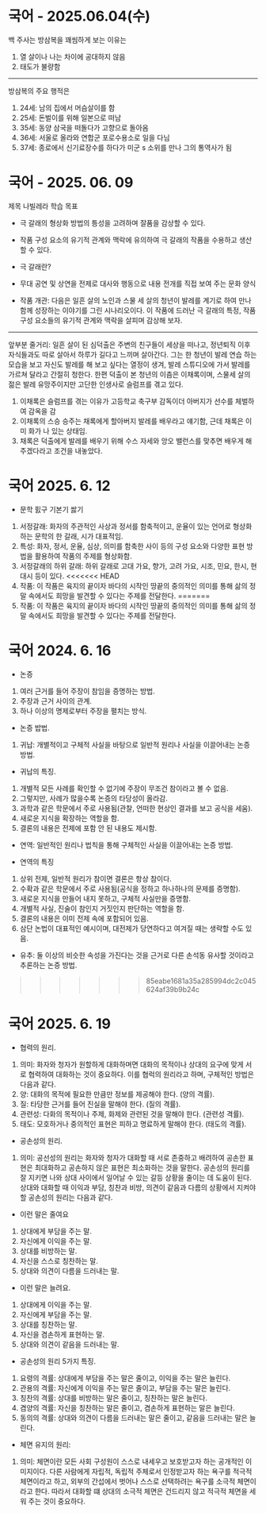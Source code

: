 # 국어 - 2025.06.04(수)
백 주사는 방삼복을 꽤씸하게 보는 이유는
1. 열 살이나 나는 차이에 공대하지 않음
2. 태도가 불량함
---
방삼복의 주요 행적은<br>
1. 24세: 남의 집에서 머슴살이를 함
1. 25세: 돈벌이를 위해 일본으로 떠남
1. 35세: 동양 삼국을 떠돌다가 고향으로 돌아옴
1. 36세: 서울로 올라와 연합군 포로수용소로 일을 다님
1. 37세: 종로에서 신기료장수를 하다가 미군 s 소위를 만나 그의 통역사가 됨
# 국어 - 2025. 06. 09
제목 나빌레라 학습 목표
* 극 갈래의 형상화 방법의 틍성을 고려하며 잘품을 감상할 수 있다.

* 작품 구성 요소의 유기적 관계와 맥락에 유의하여 극 갈래의 작품을 수용하고 생산할 수 있다.

* 극 갈래란?

* 무대 공연 및 상연을 전제로 대사와 행동으로 내용 전개를 직접 보여 주는 문화 양식


* 작품 개관: 다음은 일흔 살의 노인과 스물 세 살의 청년이 발레를 계기로 하여 만나 함께 성장하는 이야기를 그린 시나리오이다. 이 작품에 드러난 극 갈래의 특정, 작품 구성 요소들의 유기적 관계와 맥락을 살피며 감상해 보자.
---
앞부분 줄거리: 일흔 살이 된 심덕출은 주변의 친구들이 세상을 떠나고, 정년퇴직 이후 자식들과도 따로 살아서 하루가 길다고 느끼며 살아간다. 그는 한 청년이 발레 연습 하는 모습을 보고 자신도 발레를 해 보고 싶다는 열정이 생겨, 발레 스튜디오에 가서 발레를 가르쳐 달라고 간절히 청한다. 한편 덕출이 본 청년의 이츰은 이채록이며, 스물세 살의 젊은 발레 유망주이지만 고단한 인생사로 슬럼프를 겪고 있다.<br>
1. 이채록은 슬럼프를 겪는 이유가 고등학교 축구부 감독이더 아버지가 선수를 체벌하여 감옥을 감
2. 이채록의 스승 승주는 채록에게 할아버지 발레를 배우라고 얘기함, 근데 채록은 이미 화가 나 있는 상태임.
3. 채록은 덕출에게 발레를 배우기 위해 수스 자세와 앙오 밸런스를 맞추면 배우게 해주겠다라고 조건을 내놓았다.

# 국어 2025. 6. 12
* 문학 핈구 기본기 쌇기
1. 서정갈래: 화자의 주관적인 사상과 정서를 함축적이고, 운율이 있는 언어로 형상화하는 문학의 한 갈래, 시가 대표적임.
2. 특성: 화자, 정서, 운율, 심상, 의미를 함축한 사이 등의 구성 요소와 다양한 표현 방법을 활용하여 작품의 주제를 형상화함.
3. 서정갈래의 하위 갈래: 하위 갈래로 고대 가요, 향가, 고려 가요, 시조, 민요, 한시, 현대시 등이 있다.
<<<<<<< HEAD
1. 작품: 이 작품은 육지의 끝이자 바다의 시작인 땅끝의 중의적인 의미를 통해 삶의 정말 속에서도 희망을 발견할 수 있다는 주제를 전달한다. 
=======
1. 작품: 이 작품은 육지의 끝이자 바다의 시작인 땅끝의 중의적인 의미를 통해 삶의 정말 속에서도 희망을 발견할 수 있다는 주제를 전달한다. 

# 국어 2024. 6. 16
* 논증<br>
1. 여러 근거를 들어 주장이 참임을 증명하는 방법.
1. 주장과 근거 사이의 관계.
1. 하나 이상의 명제로부터 주장을 펼치는 방식.
* 논증 밥법.
1. 귀납: 개별적이고 구체적 사실을 바탕으로 일반적 원리나 사실을 이끌어내는 논증 방법.
* 귀납의 특징.
1. 개별적 모든 사례를 확인할 수 없기에 주장이 무조건 참이라고 볼 수 없음.
1. 그렇지만, 사례가 많을수록 논증의 타당성이 올라감.
1. 과학과 같은 학문에서 주로 사용됨(관찰, 언떠한 현상인 결과를 보고 공식을 세움).
1. 새로운 지식을 확장하는 역할을 함.
1. 결론의 내용은 전제에 포함 안 된 내용도 제시함.
* 연역: 일반적인 원리나 법칙을 통해 구체적인 사실을 이끌어내는 논증 방법.


* 연역의 특징
1. 상위 전제, 일반적 원리가 참이면 결론은 항상 참이다.
1. 수확과 같은 학문에서 주로 사용됨(공식을 정하고 하나하나의 문제를 증명함).
1. 새로운 지식을 만들어 내지 못하고, 구체적 사실만을 증명함.
1. 개별적 사실, 진술이 참인지 거짓인지 판단하는 역할을 함.
1. 결론의 내용은 이미 전제 속에 포함되어 있음.
1. 삼단 논법이 대표적인 예시이며, 대전제가 당연하다고 여겨질 때는 생략할 수도 있음.
* 유추: 둘 이상의 비슷한 속성을 가진다는 것을 근거로 다른 손석동 유사할 것이라고 추론하는 논증 방법. 
>>>>>>> 85eabe1681a35a285994dc2c045624af39b9b24c

# 국어 2025. 6. 19
* 협력의 원리.
1. 의미: 화자와 청자가 원할하게 대화하며면 대화의 목적이나 상대의 요구에 맞게 서로 협력하여 대화하는 것이 중요하다. 이를 협럭의 원리라고 하며, 구체적인 방법은 다음과 같다.
1. 양: 대화의 목적에 필요한 만큼만 정보를 제공해야 한다. (양의 격률).
1. 질: 타당한 근거를 들어 진실을 말해야 한다. (질의 격률).
1. 관련성: 다화의 목적이나 주제, 화제와 관련된 것을 말해야 한다. (관련성 격률).
1. 태도: 모호하거나 중의적인 표현은 피하고 명료하게 말해야 한다. (태도의 격률).
* 공손성의 원리.
1. 의미: 공선성의 원리는 화자와 청자가 대화할 때 서로 존중하고 배려하여 공손한 표현은 최대화하고 공손하지 않은 표현은 최소화하는 것을 말한다.
공손성의 원리를 잘 지키면 나와 상대 사이에서 일어날 수 있는 갈등 상황을 줄이는 데 도움이 된다. 상대와 대화할 때 이익과 부담, 칭찬과 비방, 의견이 같음과 다름의 상황에서 지켜야 할 공손성의 원리는 다음과 같다.
* 이런 말은 줄여요
1. 상대에게 부담을 주는 말.
1. 자신에게 이익을 주는 말.
1. 상대를 비방하는 말.
1. 자신을 스스로 칭찬하는 말.
1. 상대와 의견이 다름을 드러내는 말.
* 이런 말은 늘려요.
1. 상대에게 이익을 주는 말.
1. 자신에게 부담을 주는 말.
1. 상대를 칭찬하는 말.
1. 자신을 겸손하게 표현하는 말.
1. 상대와 의견이 같음을 드러내는 말.
* 공손성의 원리 5가지 특징.
1. 요령의 격률: 상대에게 부담을 주는 말은 줄이고, 이익을 주는 말은 늘린다.
1. 관용의 격률: 자신에게 이익을 주는 말은 줄이고, 부담을 주는 말은 늘린다.
1. 칭찬의 격률: 상대를 비방하는 말은 줄이고, 칭찬하는 말은 늘린다.
1. 겸양의 격률: 자신을 칭찬하는 말은 줄이고, 겸손하게 표현하는 말은 늘린다. 
1. 동의의 격률: 상대와 의견이 다름을 드러내는 말은 줄이고, 같음을 드러내는 말은 늘린다.
* 체면 유지의 원리:
1. 의미: 체면이란 모든 사회 구성원이 스스로 내세우고 보호받고자 하는 공개적인 이미지이다. 다른 사람에게 자립적, 독립적 주체로서 인정받고자 하는 욕구를 적극적 체면이라고 하고, 외부의 간섭에서 벗어나 스스로 선택하려는 욕구를 소극적 체면이라고 한다. 따라서 대화할 떄 상대의 소극적 체면은 건드리지 않고 적극적 체면을 세워 주는 것이 중요하다.